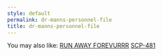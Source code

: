 ```yaml
---
style: default
permalink: dr-manns-personnel-file
title: dr-manns-personnel-file
---
```

You may also like:
[RUN AWAY FOREVURRR](http://scp-wiki.net/run-away-forevurrr)
[SCP-481](http://scp-wiki.net/scp-481)